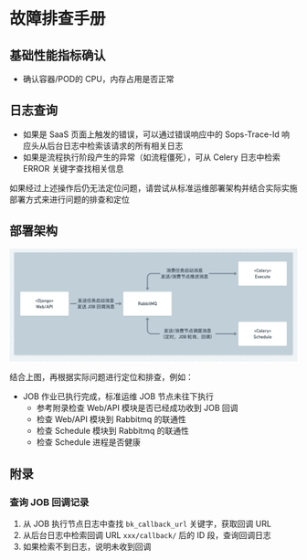 
# 故障排查手册

## 基础性能指标确认

- 确认容器/POD的 CPU，内存占用是否正常

## 日志查询

- 如果是 SaaS 页面上触发的错误，可以通过错误响应中的 Sops-Trace-Id 响应头从后台日志中检索该请求的所有相关日志
- 如果是流程执行阶段产生的异常（如流程僵死），可从 Celery 日志中检索 ERROR 关键字查找相关信息

如果经过上述操作后仍无法定位问题，请尝试从标准运维部署架构并结合实际实施部署方式来进行问题的排查和定位

## 部署架构

![](./assets/deployment_components.png)

结合上图，再根据实际问题进行定位和排查，例如：

- JOB 作业已执行完成，标准运维 JOB 节点未往下执行
  - 参考附录检查 Web/API 模块是否已经成功收到 JOB 回调
  - 检查 Web/API 模块到 Rabbitmq 的联通性
  - 检查 Schedule 模块到 Rabbitmq 的联通性
  - 检查 Schedule 进程是否健康


## 附录

### 查询 JOB 回调记录

1. 从 JOB 执行节点日志中查找 `bk_callback_url` 关键字，获取回调 URL
2. 从后台日志中检索回调 URL `xxx/callback/` 后的 ID 段，查询回调日志
3. 如果检索不到日志，说明未收到回调
